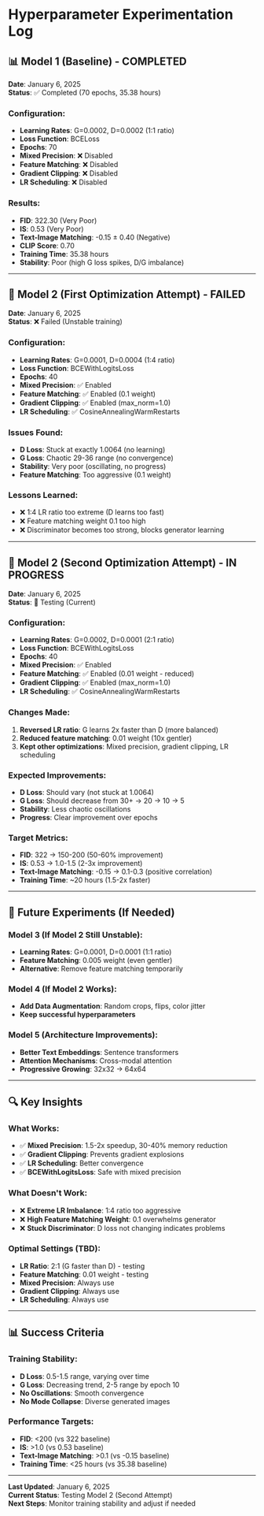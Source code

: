 # Hyperparameter Experimentation Log

## 📊 Model 1 (Baseline) - COMPLETED
**Date**: January 6, 2025  
**Status**: ✅ Completed (70 epochs, 35.38 hours)

### Configuration:
- **Learning Rates**: G=0.0002, D=0.0002 (1:1 ratio)
- **Loss Function**: BCELoss
- **Epochs**: 70
- **Mixed Precision**: ❌ Disabled
- **Feature Matching**: ❌ Disabled
- **Gradient Clipping**: ❌ Disabled
- **LR Scheduling**: ❌ Disabled

### Results:
- **FID**: 322.30 (Very Poor)
- **IS**: 0.53 (Very Poor)
- **Text-Image Matching**: -0.15 ± 0.40 (Negative)
- **CLIP Score**: 0.70
- **Training Time**: 35.38 hours
- **Stability**: Poor (high G loss spikes, D/G imbalance)

---

## 🔧 Model 2 (First Optimization Attempt) - FAILED
**Date**: January 6, 2025  
**Status**: ❌ Failed (Unstable training)

### Configuration:
- **Learning Rates**: G=0.0001, D=0.0004 (1:4 ratio)
- **Loss Function**: BCEWithLogitsLoss
- **Epochs**: 40
- **Mixed Precision**: ✅ Enabled
- **Feature Matching**: ✅ Enabled (0.1 weight)
- **Gradient Clipping**: ✅ Enabled (max_norm=1.0)
- **LR Scheduling**: ✅ CosineAnnealingWarmRestarts

### Issues Found:
- **D Loss**: Stuck at exactly 1.0064 (no learning)
- **G Loss**: Chaotic 29-36 range (no convergence)
- **Stability**: Very poor (oscillating, no progress)
- **Feature Matching**: Too aggressive (0.1 weight)

### Lessons Learned:
- ❌ 1:4 LR ratio too extreme (D learns too fast)
- ❌ Feature matching weight 0.1 too high
- ❌ Discriminator becomes too strong, blocks generator learning

---

## 🎯 Model 2 (Second Optimization Attempt) - IN PROGRESS
**Date**: January 6, 2025  
**Status**: 🔄 Testing (Current)

### Configuration:
- **Learning Rates**: G=0.0002, D=0.0001 (2:1 ratio)
- **Loss Function**: BCEWithLogitsLoss
- **Epochs**: 40
- **Mixed Precision**: ✅ Enabled
- **Feature Matching**: ✅ Enabled (0.01 weight - reduced)
- **Gradient Clipping**: ✅ Enabled (max_norm=1.0)
- **LR Scheduling**: ✅ CosineAnnealingWarmRestarts

### Changes Made:
1. **Reversed LR ratio**: G learns 2x faster than D (more balanced)
2. **Reduced feature matching**: 0.01 weight (10x gentler)
3. **Kept other optimizations**: Mixed precision, gradient clipping, LR scheduling

### Expected Improvements:
- **D Loss**: Should vary (not stuck at 1.0064)
- **G Loss**: Should decrease from 30+ → 20 → 10 → 5
- **Stability**: Less chaotic oscillations
- **Progress**: Clear improvement over epochs

### Target Metrics:
- **FID**: 322 → 150-200 (50-60% improvement)
- **IS**: 0.53 → 1.0-1.5 (2-3x improvement)
- **Text-Image Matching**: -0.15 → 0.1-0.3 (positive correlation)
- **Training Time**: ~20 hours (1.5-2x faster)

---

## 📝 Future Experiments (If Needed)

### Model 3 (If Model 2 Still Unstable):
- **Learning Rates**: G=0.0001, D=0.0001 (1:1 ratio)
- **Feature Matching**: 0.005 weight (even gentler)
- **Alternative**: Remove feature matching temporarily

### Model 4 (If Model 2 Works):
- **Add Data Augmentation**: Random crops, flips, color jitter
- **Keep successful hyperparameters**

### Model 5 (Architecture Improvements):
- **Better Text Embeddings**: Sentence transformers
- **Attention Mechanisms**: Cross-modal attention
- **Progressive Growing**: 32x32 → 64x64

---

## 🔍 Key Insights

### What Works:
- ✅ **Mixed Precision**: 1.5-2x speedup, 30-40% memory reduction
- ✅ **Gradient Clipping**: Prevents gradient explosions
- ✅ **LR Scheduling**: Better convergence
- ✅ **BCEWithLogitsLoss**: Safe with mixed precision

### What Doesn't Work:
- ❌ **Extreme LR Imbalance**: 1:4 ratio too aggressive
- ❌ **High Feature Matching Weight**: 0.1 overwhelms generator
- ❌ **Stuck Discriminator**: D loss not changing indicates problems

### Optimal Settings (TBD):
- **LR Ratio**: 2:1 (G faster than D) - testing
- **Feature Matching**: 0.01 weight - testing
- **Mixed Precision**: Always use
- **Gradient Clipping**: Always use
- **LR Scheduling**: Always use

---

## 📊 Success Criteria

### Training Stability:
- **D Loss**: 0.5-1.5 range, varying over time
- **G Loss**: Decreasing trend, 2-5 range by epoch 10
- **No Oscillations**: Smooth convergence
- **No Mode Collapse**: Diverse generated images

### Performance Targets:
- **FID**: <200 (vs 322 baseline)
- **IS**: >1.0 (vs 0.53 baseline)
- **Text-Image Matching**: >0.1 (vs -0.15 baseline)
- **Training Time**: <25 hours (vs 35.38 baseline)

---

**Last Updated**: January 6, 2025  
**Current Status**: Testing Model 2 (Second Attempt)  
**Next Steps**: Monitor training stability and adjust if needed
